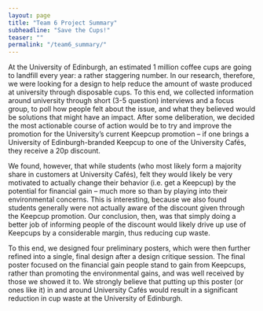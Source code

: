 ```yaml
---
layout: page
title: "Team 6 Project Summary"
subheadline: "Save the Cups!"
teaser: ""
permalink: "/team6_summary/"
---
```


At the University of Edinburgh, an estimated 1 million coffee cups are going to landfill every year: a rather staggering number. In our research, therefore, we were looking for a design to help reduce the amount of waste produced at university through disposable cups. To this end, we collected information around university through short (3-5 question) interviews and a focus group, to poll how people felt about the issue, and what they believed would be solutions that might have an impact. After some deliberation, we decided the most actionable course of action would be to try and improve the promotion for the University’s current Keepcup promotion – if one brings a University of Edinburgh-branded Keepcup to one of the University Cafés, they receive a 20p discount.

We found, however, that while students (who most likely form a majority share in customers at University Cafés), felt they would likely be very motivated to actually change their behavior (i.e. get a Keepcup) by the potential for financial gain – much more so than by playing into their environmental concerns. This is interesting, because we also found students generally were not actually aware of the discount given through the Keepcup promotion. Our conclusion, then, was that simply doing a better job of informing people of the discount would likely drive up use of Keepcups by a considerable margin, thus reducing cup waste.

To this end, we designed four preliminary posters, which were then further refined into a single, final design after a design critique session. The final poster focused on the financial gain people stand to gain from Keepcups, rather than promoting the environmental gains, and was well received by those we showed it to. We strongly believe that putting up this poster (or ones like it) in and around University Cafés would result in a significant reduction in cup waste at the University of Edinburgh.

